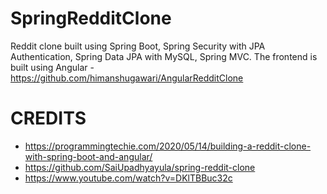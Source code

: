 # SpringRedditClone
Reddit clone built using Spring Boot, Spring Security with JPA Authentication, Spring Data JPA with MySQL, Spring MVC.
The frontend is built using Angular - https://github.com/himanshugawari/AngularRedditClone

# CREDITS
- https://programmingtechie.com/2020/05/14/building-a-reddit-clone-with-spring-boot-and-angular/
- https://github.com/SaiUpadhyayula/spring-reddit-clone
- https://www.youtube.com/watch?v=DKlTBBuc32c